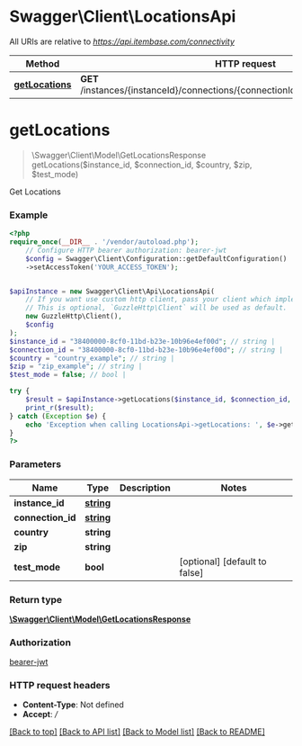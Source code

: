 # Swagger\Client\LocationsApi

All URIs are relative to *https://api.itembase.com/connectivity*

Method | HTTP request | Description
------------- | ------------- | -------------
[**getLocations**](LocationsApi.md#getlocations) | **GET** /instances/{instanceId}/connections/{connectionId}/shipping/api/v2/locations | Get Locations

# **getLocations**
> \Swagger\Client\Model\GetLocationsResponse getLocations($instance_id, $connection_id, $country, $zip, $test_mode)

Get Locations

### Example
```php
<?php
require_once(__DIR__ . '/vendor/autoload.php');
    // Configure HTTP bearer authorization: bearer-jwt
    $config = Swagger\Client\Configuration::getDefaultConfiguration()
    ->setAccessToken('YOUR_ACCESS_TOKEN');


$apiInstance = new Swagger\Client\Api\LocationsApi(
    // If you want use custom http client, pass your client which implements `GuzzleHttp\ClientInterface`.
    // This is optional, `GuzzleHttp\Client` will be used as default.
    new GuzzleHttp\Client(),
    $config
);
$instance_id = "38400000-8cf0-11bd-b23e-10b96e4ef00d"; // string | 
$connection_id = "38400000-8cf0-11bd-b23e-10b96e4ef00d"; // string | 
$country = "country_example"; // string | 
$zip = "zip_example"; // string | 
$test_mode = false; // bool | 

try {
    $result = $apiInstance->getLocations($instance_id, $connection_id, $country, $zip, $test_mode);
    print_r($result);
} catch (Exception $e) {
    echo 'Exception when calling LocationsApi->getLocations: ', $e->getMessage(), PHP_EOL;
}
?>
```

### Parameters

Name | Type | Description  | Notes
------------- | ------------- | ------------- | -------------
 **instance_id** | [**string**](../Model/.md)|  |
 **connection_id** | [**string**](../Model/.md)|  |
 **country** | **string**|  |
 **zip** | **string**|  |
 **test_mode** | **bool**|  | [optional] [default to false]

### Return type

[**\Swagger\Client\Model\GetLocationsResponse**](../Model/GetLocationsResponse.md)

### Authorization

[bearer-jwt](../../README.md#bearer-jwt)

### HTTP request headers

 - **Content-Type**: Not defined
 - **Accept**: */*

[[Back to top]](#) [[Back to API list]](../../README.md#documentation-for-api-endpoints) [[Back to Model list]](../../README.md#documentation-for-models) [[Back to README]](../../README.md)

